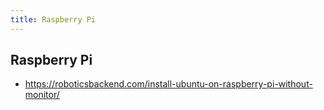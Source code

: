```yaml
---
title: Raspberry Pi
---
```



## Raspberry Pi

* <https://roboticsbackend.com/install-ubuntu-on-raspberry-pi-without-monitor/>